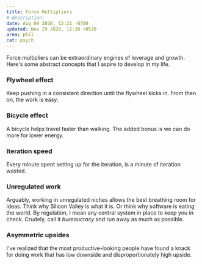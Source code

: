 ```yaml
---
title: Force Multipliers
# description:
date: Aug 09 2020, 12:21 -0700
updated: Nov 29 2020, 11:30 +0530
area: phil
cat: psych
---
```


Force multipliers can be extraordinary engines of leverage and growth. Here's
some abstract concepts that I aspire to develop in my life.

### Flywheel effect

Keep pushing in a consistent direction until the flywheel kicks in. From then
on, the work is easy.

### Bicycle effect

A bicycle helps travel faster than walking. The added bonus is we can do more
for lower energy.

### Iteration speed

Every minute spent setting up for the iteration, is a minute of iteration
wasted.

### Unregulated work

Arguably, working in unregulated niches allows the best breathing room for ideas.
Think why Silicon Valley is what it is. Or think why software is eating the
world. By regulation, I mean any central system in place to keep you in check.
Crudely, call it _bureaucracy_ and run away as much as possible.

### Asymmetric upsides

I've realized that the most productive-looking people have found a knack for
doing work that has low downside and disproportionately high upside.